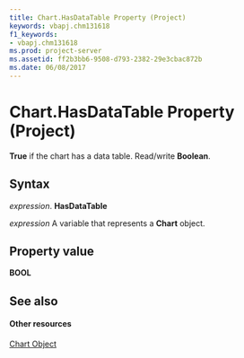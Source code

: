 ```yaml
---
title: Chart.HasDataTable Property (Project)
keywords: vbapj.chm131618
f1_keywords:
- vbapj.chm131618
ms.prod: project-server
ms.assetid: ff2b3bb6-9508-d793-2382-29e3cbac872b
ms.date: 06/08/2017
---
```



# Chart.HasDataTable Property (Project)
 **True** if the chart has a data table. Read/write **Boolean**.

## Syntax

 _expression_. **HasDataTable**

 _expression_ A variable that represents a **Chart** object.


## Property value

 **BOOL**


## See also


#### Other resources


[Chart Object](Project.chart.md)
